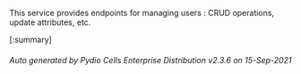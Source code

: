 






This service provides endpoints for managing users : CRUD operations, update attributes, etc.

[:summary]

###### Auto generated by Pydio Cells Enterprise Distribution v2.3.6 on 15-Sep-2021
